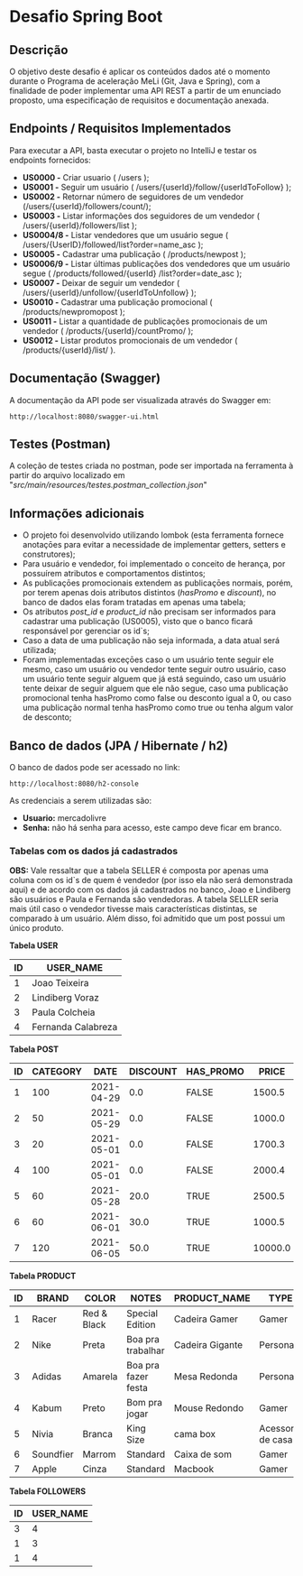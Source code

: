 # Desafio Spring Boot

## Descrição
O objetivo deste desafio é aplicar os conteúdos dados até o momento durante o Programa de aceleração MeLi 
(Git, Java e Spring), com a finalidade de poder implementar uma API REST a partir de um enunciado proposto, uma 
especificação de requisitos e documentação anexada.

## Endpoints / Requisitos Implementados

Para executar a API, basta executar o projeto no IntelliJ e testar os endpoints fornecidos:
* **US0000 -** Criar usuario ( /users );
* **US0001 -** Seguir um usuário ( /users/{userId}/follow/{userIdToFollow} );
* **US0002 -** Retornar número de seguidores de um vendedor (/users/{userId}/followers/count/);
* **US0003 -** Listar informações dos seguidores de um vendedor ( /users/{userId}/followers/list );
* **US0004/8 -** Listar vendedores que um usuário segue ( /users/{UserID}/followed/list?order=name_asc );
* **US0005 -** Cadastrar uma publicaçāo ( /products/newpost );
* **US0006/9 -** Listar últimas publicações dos vendedores que um usuário segue ( /products/followed/{userId}
  /list?order=date_asc );
* **US0007 -** Deixar de seguir um vendedor ( /users/{userId}/unfollow/{userIdToUnfollow} );
* **US0010 -** Cadastrar uma publicação promocional ( /products/newpromopost );
* **US0011 -** Listar a quantidade de publicações promocionais de um vendedor ( /products/{userId}/countPromo/ );
* **US0012 -** Listar produtos promocionais de um vendedor ( /products/{userId}/list/ ).


## Documentação (Swagger)

A documentação da API pode ser visualizada através do Swagger em:
```
http://localhost:8080/swagger-ui.html
```


## Testes (Postman)

A coleção de testes criada no postman, pode ser importada na ferramenta à partir do arquivo localizado em 
"*src/main/resources/testes.postman_collection.json*"


## Informações adicionais

* O projeto foi desenvolvido utilizando lombok (esta ferramenta fornece anotaçōes para evitar a necessidade de
  implementar getters, setters e construtores);
* Para usuário e vendedor, foi implementado o conceito de herança, por possuírem atributos e comportamentos distintos;
* As publicaçōes promocionais extendem as publicaçōes normais, porém, por terem apenas dois atributos distintos
  (*hasPromo* e *discount*), no banco de dados elas foram tratadas em apenas uma tabela;
* Os atributos *post_id* e *product_id* não precisam ser informados para cadastrar uma publicação (US0005), visto que
  o banco ficará responsável por gerenciar os id`s;
* Caso a data de uma publicação não seja informada, a data atual será utilizada;
* Foram implementadas exceçōes caso o um usuário tente seguir ele mesmo, caso um usuário ou vendedor tente seguir outro
  usuário, caso um usuário tente seguir alguem que já está seguindo, caso um usuário tente deixar de seguir alguem que
  ele não segue, caso uma publicação promocional tenha hasPromo como false ou desconto igual a 0, ou caso uma publicação
  normal tenha hasPromo como true ou tenha algum valor de desconto;


## Banco de dados (JPA / Hibernate / h2)

O banco de dados pode ser acessado no link:
```
http://localhost:8080/h2-console
```

As credenciais a serem utilizadas são:

* **Usuario:** mercadolivre
* **Senha:** não há senha para acesso, este campo deve ficar em branco.

<h3>Tabelas com os dados já cadastrados</h3>

**OBS:** Vale ressaltar que a tabela SELLER é composta por apenas uma coluna com os id`s de quem é vendedor 
(por isso ela não será demonstrada aqui) e de acordo com os dados já cadastrados no banco, Joao e Lindiberg 
são usuários e Paula e Fernanda são vendedoras. A tabela SELLER seria mais útil caso o vendedor tivesse mais 
características distintas, se comparado à um usuário. Além disso, foi admitido que um post possui um único produto.

**Tabela USER**

ID | USER_NAME |
--- | --- | 
1 | Joao Teixeira
2 | Lindiberg Voraz
3 | Paula Colcheia 
4 | Fernanda Calabreza

**Tabela POST**

ID | CATEGORY | DATE | DISCOUNT | HAS_PROMO | PRICE | PRODUCT_ID | SELLER_ID
--- | --- | --- | --- | --- | --- | --- | ---
1 | 100 | 2021-04-29 | 0.0 | FALSE | 1500.5 | 1 | 3
2 | 50 | 2021-05-29 | 0.0 | FALSE | 1000.0 | 2 | 3
3 | 20 | 2021-05-01 | 0.0 | FALSE | 1700.3 | 3 | 3
4 | 100 | 2021-05-01 | 0.0 | FALSE | 2000.4 | 4 | 4
5 | 60 | 2021-05-28 | 20.0 | TRUE | 2500.5 | 5 | 3
6 | 60 | 2021-06-01 | 30.0  | TRUE | 1000.5 | 6 | 3
7 | 120 | 2021-06-05 | 50.0 | TRUE | 10000.0 | 7 | 3

**Tabela PRODUCT**

ID | BRAND | COLOR | NOTES | PRODUCT_NAME | TYPE
--- | --- | --- | --- | --- | --- 
1 | Racer | Red & Black | Special Edition | Cadeira Gamer | Gamer
2 | Nike | Preta | Boa pra trabalhar | Cadeira Gigante | Personal
3 | Adidas | Amarela | Boa pra fazer festa | Mesa Redonda | Personal
4 | Kabum | Preto | Bom pra jogar | Mouse Redondo | Gamer 
5 | Nivia | Branca | King Size | cama box | Acessorio de casa
6 | Soundfier | Marrom | Standard  | Caixa de som | Gamer
7 | Apple | Cinza | Standard | Macbook | Gamer

**Tabela FOLLOWERS**

ID | USER_NAME |
--- | --- | 
3 | 4
1 | 3
1 | 4